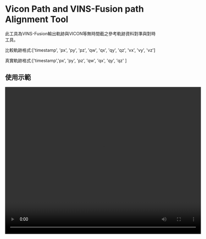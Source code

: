 # Vicon Path and VINS-Fusion path Alignment Tool
此工具為VINS-Fusion輸出軌跡與VICON等無時間截之參考軌跡資料對準與對時工具。

比較軌跡格式:['timestamp', 'px', 'py', 'pz', 'qw', 'qx', 'qy', 'qz', 'vx', 'vy', 'vz']

真實軌跡格式:['timestamp','px', 'py', 'pz', 'qw', 'qx', 'qy', 'qz' ]

使用示範
-
<video src='./source/demo1.mkv' width=640 height=480 controls>
---